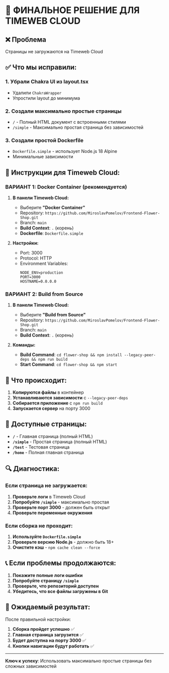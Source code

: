 # 🚨 ФИНАЛЬНОЕ РЕШЕНИЕ ДЛЯ TIMEWEB CLOUD

## ❌ Проблема
Страницы не загружаются на Timeweb Cloud

## ✅ Что мы исправили:

### 1. Убрали Chakra UI из layout.tsx
- Удалили `ChakraWrapper` 
- Упростили layout до минимума

### 2. Создали максимально простые страницы
- `/` - Полный HTML документ с встроенными стилями
- `/simple` - Максимально простая страница без зависимостей

### 3. Создали простой Dockerfile
- `Dockerfile.simple` - использует Node.js 18 Alpine
- Минимальные зависимости

## 🚀 Инструкции для Timeweb Cloud:

### ВАРИАНТ 1: Docker Container (рекомендуется)

1. **В панели Timeweb Cloud:**
   - Выберите **"Docker Container"**
   - Repository: `https://github.com/MiroslavPomelov/Frontend-Flower-Shop.git`
   - Branch: `main`
   - **Build Context**: `.` (корень)
   - **Dockerfile**: `Dockerfile.simple`

2. **Настройки:**
   - Port: 3000
   - Protocol: HTTP
   - Environment Variables:
     ```
     NODE_ENV=production
     PORT=3000
     HOSTNAME=0.0.0.0
     ```

### ВАРИАНТ 2: Build from Source

1. **В панели Timeweb Cloud:**
   - Выберите **"Build from Source"**
   - Repository: `https://github.com/MiroslavPomelov/Frontend-Flower-Shop.git`
   - Branch: `main`
   - **Build Context**: `.` (корень)

2. **Команды:**
   - **Build Command**: `cd flower-shop && npm install --legacy-peer-deps && npm run build`
   - **Start Command**: `cd flower-shop && npm start`

## 🔧 Что происходит:

1. **Копируются файлы** в контейнер
2. **Устанавливаются зависимости** с `--legacy-peer-deps`
3. **Собирается приложение** с `npm run build`
4. **Запускается сервер** на порту 3000

## 🎯 Доступные страницы:

- **`/`** - Главная страница (полный HTML)
- **`/simple`** - Простая страница (полный HTML)
- **`/test`** - Тестовая страница
- **`/home`** - Полная главная страница

## 🔍 Диагностика:

### Если страница не загружается:

1. **Проверьте логи** в Timeweb Cloud
2. **Попробуйте `/simple`** - максимально простая
3. **Проверьте порт 3000** - должен быть открыт
4. **Проверьте переменные окружения**

### Если сборка не проходит:

1. **Используйте `Dockerfile.simple`**
2. **Проверьте версию Node.js** - должно быть 18+
3. **Очистите кэш** - `npm cache clean --force`

## 📞 Если проблемы продолжаются:

1. **Покажите полные логи ошибки**
2. **Попробуйте страницу `/simple`**
3. **Проверьте, что репозиторий доступен**
4. **Убедитесь, что все файлы загружены в Git**

## 🎉 Ожидаемый результат:

После правильной настройки:
1. **Сборка пройдет успешно** ✅
2. **Главная страница загрузится** ✅
3. **Будет доступна на порту 3000** ✅
4. **Кнопки навигации будут работать** ✅

---

**Ключ к успеху**: Использовать максимально простые страницы без сложных зависимостей
